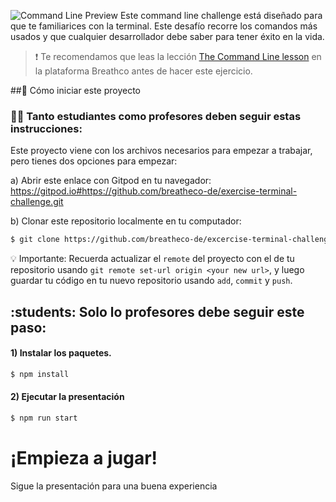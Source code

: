 ![Command Line Preview](https://raw.githubusercontent.com/breatheco-de/exercise-terminal-challenge/master/preview.png)
Este command line challenge está diseñado para que te familiarices con la terminal. Este desafío recorre los comandos más usados y que cualquier desarrollador debe saber para tener éxito en la vida.

> :exclamation: Te recomendamos que leas la lección [The Command Line lesson](https://content.breatheco.de/en/lesson/the-command-line-the-terminal) en la plataforma Breathco antes de hacer este ejercicio.

##🌱  Cómo iniciar este proyecto

### :woman_student: Tanto estudiantes como profesores deben seguir estas instrucciones:

Este proyecto viene con los archivos necesarios para empezar a trabajar, pero tienes dos opciones para empezar:

a) Abrir este enlace con Gitpod en tu navegador: https://gitpod.io#https://github.com/breatheco-de/exercise-terminal-challenge.git

b) Clonar este repositorio localmente en tu computador:
```sh
$ git clone https://github.com/breatheco-de/excercise-terminal-challenge.git
```

💡 Importante: Recuerda actualizar el `remote` del proyecto con el de tu repositorio usando `git remote set-url origin <your new url>`, y luego guardar tu código en tu nuevo repositorio usando `add`, `commit` y `push`.

## :students: Solo lo profesores debe seguir este paso:

#### 1) Instalar los paquetes.

```sh
$ npm install
```

#### 2) Ejecutar la presentación

```sh
$ npm run start
```

# ¡Empieza a jugar!

Sigue la presentación para una buena experiencia
